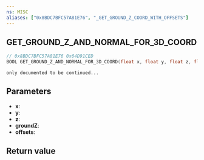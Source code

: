 ```yaml
---
ns: MISC
aliases: ["0x8BDC7BFC57A81E76", "_GET_GROUND_Z_COORD_WITH_OFFSETS"]
---
```

## GET_GROUND_Z_AND_NORMAL_FOR_3D_COORD

```c
// 0x8BDC7BFC57A81E76 0x64D91CED
BOOL GET_GROUND_Z_AND_NORMAL_FOR_3D_COORD(float x, float y, float z, float* groundZ, Vector3* offsets);
```

```
only documented to be continued...  
```

## Parameters
* **x**: 
* **y**: 
* **z**: 
* **groundZ**: 
* **offsets**: 

## Return value
